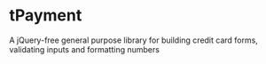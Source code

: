 # tPayment
A jQuery-free general purpose library for building credit card forms, validating inputs and formatting numbers
